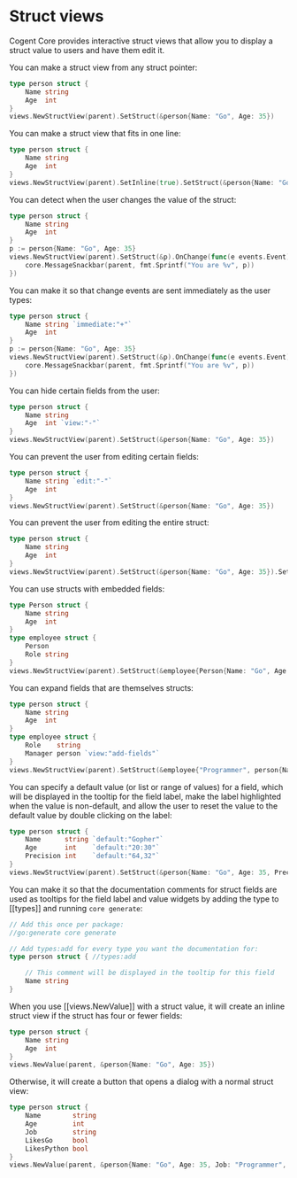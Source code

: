 # Struct views

Cogent Core provides interactive struct views that allow you to display a struct value to users and have them edit it.

You can make a struct view from any struct pointer:

```Go
type person struct {
    Name string
    Age  int
}
views.NewStructView(parent).SetStruct(&person{Name: "Go", Age: 35})
```

You can make a struct view that fits in one line:

```Go
type person struct {
    Name string
    Age  int
}
views.NewStructView(parent).SetInline(true).SetStruct(&person{Name: "Go", Age: 35})
```

You can detect when the user changes the value of the struct:

```Go
type person struct {
    Name string
    Age  int
}
p := person{Name: "Go", Age: 35}
views.NewStructView(parent).SetStruct(&p).OnChange(func(e events.Event) {
    core.MessageSnackbar(parent, fmt.Sprintf("You are %v", p))
})
```

You can make it so that change events are sent immediately as the user types:

```Go
type person struct {
    Name string `immediate:"+"`
    Age  int
}
p := person{Name: "Go", Age: 35}
views.NewStructView(parent).SetStruct(&p).OnChange(func(e events.Event) {
    core.MessageSnackbar(parent, fmt.Sprintf("You are %v", p))
})
```

You can hide certain fields from the user:

```Go
type person struct {
    Name string
    Age  int `view:"-"`
}
views.NewStructView(parent).SetStruct(&person{Name: "Go", Age: 35})
```

You can prevent the user from editing certain fields:

```Go
type person struct {
    Name string `edit:"-"`
    Age  int
}
views.NewStructView(parent).SetStruct(&person{Name: "Go", Age: 35})
```

You can prevent the user from editing the entire struct:

```Go
type person struct {
    Name string
    Age  int
}
views.NewStructView(parent).SetStruct(&person{Name: "Go", Age: 35}).SetReadOnly(true)
```

You can use structs with embedded fields:

```Go
type Person struct {
    Name string
    Age  int
}
type employee struct {
    Person
    Role string
}
views.NewStructView(parent).SetStruct(&employee{Person{Name: "Go", Age: 35}, "Programmer"})
```

You can expand fields that are themselves structs:

```Go
type person struct {
    Name string
    Age  int
}
type employee struct {
    Role    string
    Manager person `view:"add-fields"`
}
views.NewStructView(parent).SetStruct(&employee{"Programmer", person{Name: "Go", Age: 35}})
```

You can specify a default value (or list or range of values) for a field, which will be displayed in the tooltip for the field label, make the label highlighted when the value is non-default, and allow the user to reset the value to the default value by double clicking on the label:

```Go
type person struct {
    Name      string `default:"Gopher"`
    Age       int    `default:"20:30"`
    Precision int    `default:"64,32"`
}
views.NewStructView(parent).SetStruct(&person{Name: "Go", Age: 35, Precision: 50})
```

You can make it so that the documentation comments for struct fields are used as tooltips for the field label and value widgets by adding the type to [[types]] and running `core generate`:

```go
// Add this once per package:
//go:generate core generate

// Add types:add for every type you want the documentation for:
type person struct { //types:add

    // This comment will be displayed in the tooltip for this field
    Name string
}
```

When you use [[views.NewValue]] with a struct value, it will create an inline struct view if the struct has four or fewer fields:

```Go
type person struct {
    Name string
    Age  int
}
views.NewValue(parent, &person{Name: "Go", Age: 35})
```

Otherwise, it will create a button that opens a dialog with a normal struct view:

```Go
type person struct {
    Name        string
    Age         int
    Job         string
    LikesGo     bool
    LikesPython bool
}
views.NewValue(parent, &person{Name: "Go", Age: 35, Job: "Programmer", LikesGo: true})
```
